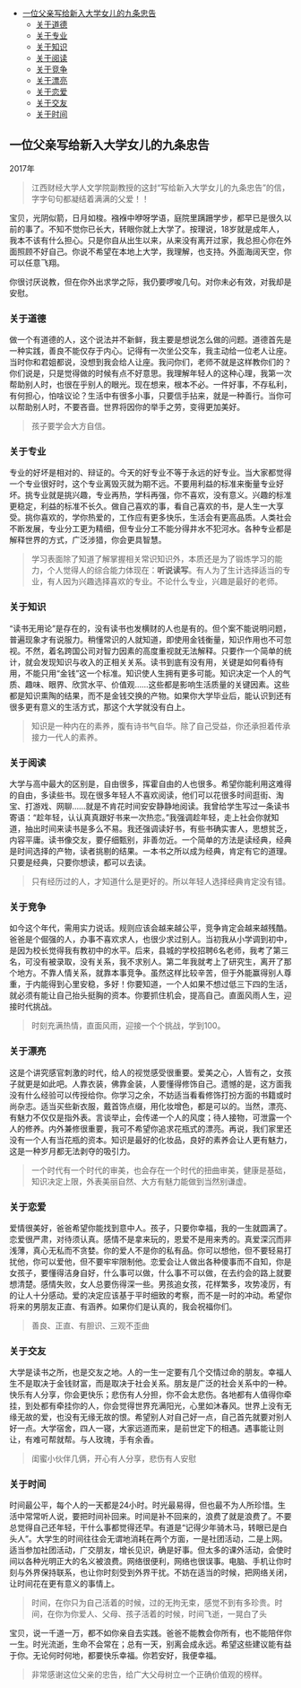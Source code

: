 

- [一位父亲写给新入大学女儿的九条忠告](#一位父亲写给新入大学女儿的九条忠告)
    - [关于道德](#关于道德)
    - [关于专业](#关于专业)
    - [关于知识](#关于知识)
    - [关于阅读](#关于阅读)
    - [关于竞争](#关于竞争)
    - [关于漂亮](#关于漂亮)
    - [关于恋爱](#关于恋爱)
    - [关于交友](#关于交友)
    - [关于时间](#关于时间)



## 一位父亲写给新入大学女儿的九条忠告

2017年

> 江西财经大学人文学院副教授的这封“写给新入大学女儿的九条忠告”的信，字字句句都凝结着满满的父爱！！


宝贝，光阴似箭，日月如梭。襁褓中咿呀学语，庭院里蹒跚学步，都早已是很久以前的事了。不知不觉你已长大，转眼你就上大学了。按理说，18岁就是成年人，我本不该有什么担心。只是你自从出生以来，从来没有离开过家，我总担心你在外面照顾不好自己。你说不希望在本地上大学，我理解，也支持。外面海阔天空，你可以任意飞翔。

你很讨厌说教，但在你外出求学之际，我仍要啰唆几句。对你未必有效，对我却是安慰。

### 关于道德

做一个有道德的人，这个说法并不新鲜，我主要是想说怎么做的问题。道德首先是一种实践，善良不能仅存于内心。记得有一次坐公交车，我主动给一位老人让座。当时你和君姐都说，没想到我会给人让座。我问你们，老师不就是这样教你们的？你们说是，只是觉得做的时候有点不好意思。我理解年轻人的这种心理，我第一次帮助别人时，也很在乎别人的眼光。现在想来，根本不必。一件好事，不存私利，有何担心，怕啥议论？生活中有很多小事，只要信手拈来，就是一种善行。当你可以帮助别人时，不要吝啬。世界将因你的举手之劳，变得更加美好。

> 孩子要学会大方自信。

### 关于专业

专业的好坏是相对的、辩证的。今天的好专业不等于永远的好专业。当大家都觉得一个专业很好时，这个专业离毁灭就为期不远。不要用利益的标准来衡量专业好坏。挑专业就是挑兴趣，专业再热，学科再强，你不喜欢，没有意义。兴趣的标准更稳定，利益的标准不长久。做自己喜欢的事，看自己喜欢的书，是人生一大享受。挑你喜欢的，学你热爱的，工作应有更多快乐，生活会有更高品质。人类社会不断发展，专业分工更为精细，但专业分工不能分得井水不犯河水。各种专业都是解释世界的方式，广泛涉猎，你会更具智慧。

> 学习表面除了知道了解掌握相关常识知识外，本质还是为了锻炼学习的能力，个人觉得人的综合能力体现在：**听说读写**。有人为了生计选择适当的专业，有人因为兴趣选择喜欢的专业。不论什么专业，兴趣是最好的老师。

### 关于知识

“读书无用论”是存在的，没有读书也发横财的人也是有的。但个案不能说明问题，普遍现象才有说服力。稍懂常识的人就知道，即使用金钱衡量，知识作用也不可忽视。不然，着名跨国公司对智力因素的高度重视就无法解释。只要作一个简单的统计，就会发现知识与收入的正相关关系。读书到底有没有用，关键是如何看待有用，不能只用“金钱”这一个标准。知识使人生拥有更多可能。知识决定一个人的气质、趣味、眼界、欣赏水平、价值观……这些都是影响生活质量的关键因素。这些都是知识熏陶的结果，而不是金钱交换的产物。如果你大学毕业后，能认识到还有很多更有意义的生活方式，那这个大学就没有白上。

> 知识是一种内在的素养，腹有诗书气自华。除了自己受益，你还承担着传承接力一代人的素养。

### 关于阅读

大学与高中最大的区别是，自由很多，挥霍自由的人也很多。希望你能利用这难得的自由，多读些书。现在很多年轻人不喜欢阅读，他们可以花很多时间逛街、淘宝、打游戏、网聊……就是不肯花时间安安静静地阅读。我曾给学生写过一条读书寄语：“趁年轻，认认真真跟好书来一次热恋。”我强调趁年轻，走上社会你就知道，抽出时间来读书是多么不易。我还强调读好书，有些书确实害人，思想贫乏，内容平庸。读书像交友，要仔细甄别，非善勿近。一个简单的方法是读经典，经典是时间选择的产物，读者挑剔的结果。一本书之所以成为经典，肯定有它的道理。只要是经典，只要你想读，都可以去读。

> 只有经历过的人，才知道什么是更好的。所以年轻人选择经典肯定没有错。

### 关于竞争

如今这个年代，需用实力说话。规则应该会越来越公平，竞争肯定会越来越残酷。爸爸是个倔强的人，办事不喜欢求人，也很少求过别人。当初我从小学调到初中，是因为校长觉得我有教初中的水平。后来，县城的学校招聘6名老师，我考了第三名，可没有被录取，没有关系，我不求别人。第二年我就考上了研究生，离开了那个地方。不靠人情关系，就靠本事竞争。虽然这样比较辛苦，但于外能赢得别人尊重，于内能得到心里安稳，多好！你要知道，一个人如果不想过低三下四的生活，就必须有能让自己抬头挺胸的资本。你要抓住机会，提高自己。直面风雨人生，迎接时代挑战。

> 时刻充满热情，直面风雨，迎接一个个挑战，学到100。

### 关于漂亮

这是个讲究感官刺激的时代，给人的视觉感受很重要。爱美之心，人皆有之，女孩子就更是如此吧。人靠衣装，佛靠金装，人要懂得修饰自己。遗憾的是，这方面我没有什么经验可以传授给你。你学习之余，不妨适当看看修饰打扮方面的书籍或时尚杂志。适当买些新衣服，戴首饰点缀，用化妆增色，都是可以的。当然，漂亮、有魅力不仅仅是指外表。言谈举止，会传递一个人的风度；待人接物，可泄露一个人的修养。内外兼修很重要，我可不希望你追求花瓶式的漂亮。再说，我们家里还没有一个人有当花瓶的资本。知识是最好的化妆品，良好的素养会让人更有魅力，这是一种岁月都无法剥夺的吸引力。

> 一个时代有一个时代的审美，也会存在一个时代的扭曲审美，健康是基础，知识决定上限，外表美丽自然、大方有魅力能做到当然别谦虚。

### 关于恋爱

爱情很美好，爸爸希望你能找到意中人。孩子，只要你幸福，我的一生就圆满了。恋爱很严肃，对待须认真。感情不是拿来玩的，恩爱不是用来秀的。真爱深沉而非浅薄，真心无私而不贪婪。你的爱人不是你的私有品。你可以想他，但不要轻易打扰他，你可以爱他，但不要牢牢限制他。恋爱会让人做出各种傻事而不自知，你是女孩子，要懂得洁身自好，什么事可以做，什么事不可以做，在去约会的路上就要想清楚。感情失败，女人总要伤得深一些。男孩追女孩，花样繁多，攻势凌厉，有的让人十分感动。爱的决定应该基于平时细致的考察，而不是一时的冲动。希望你将来的男朋友正直、有涵养。如果你们是认真的，我会祝福你们。

> 善良、正直、有胆识、三观不歪曲

### 关于交友

大学是读书之所，也是交友之地。人的一生一定要有几个交情过命的朋友。幸福人生不是取决于金钱财富，而是取决于社会关系。朋友是广泛的社会关系中的一种。快乐有人分享，你会更快乐；悲伤有人分担，你不会太悲伤。各地都有人值得你牵挂，到处都有牵挂你的人，你会觉得世界充满阳光，心里如沐春风。世界上没有无缘无故的爱，也没有无缘无故的恨。希望别人对自己好一点，自己首先就要对别人好一点。大学宿舍，四人一寝，大家远道而来，是前世定下的相遇。遇事能让则让，有难可帮就帮。与人玫瑰，手有余香。

> 闺蜜小伙伴几俩，开心有人分享，悲伤有人安慰

### 关于时间

时间最公平，每个人的一天都是24小时。时光最易得，但也最不为人所珍惜。生活中常常听人说，要把时间补回来。时间是补不回来的，浪费了就是浪费了。不要总觉得自己还年轻，干什么事都觉得还早。有道是“记得少年骑木马，转眼已是白头人”。大学生的时间往往会无谓地消耗在两个方面，一是社团活动，二是上网。适当参加社团活动，广交朋友，增长见识，确是好事。但太多的课外活动，会使时间以各种光明正大的名义被浪费。网络很便利，网络也很误事。电脑、手机让你时刻与外界保持联系，也让你时刻受到外界干扰。不妨在适当的时候，把网络关闭，让时间花在更有意义的事情上。

> 时间，在你只为自己活着的时候，过的无拘无束，感觉不到有多珍贵。时间，在你为你爱人、父母、孩子活着的时候，时间飞逝，一晃白了头

宝贝，说一千道一万，都不如你亲自去实践。爸爸不能教会你所有，也不能陪伴你一生。时光流逝，生命不会常在；总有一天，别离会成永远。希望这些建议能有益于你。无论何时何地，都要快乐幸福。你若安好，我便幸福。

> 非常感谢这位父亲的忠告，给广大父母树立一个正确价值观的榜样。

